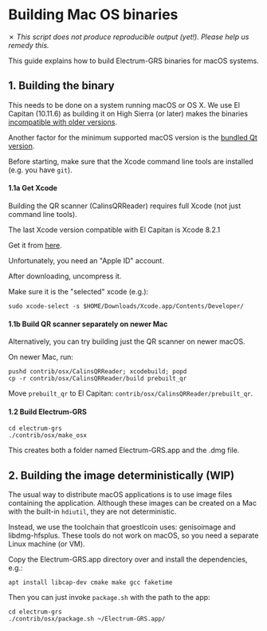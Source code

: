 Building Mac OS binaries
========================

✗ _This script does not produce reproducible output (yet!).
   Please help us remedy this._

This guide explains how to build Electrum-GRS binaries for macOS systems.


## 1. Building the binary

This needs to be done on a system running macOS or OS X. We use El Capitan (10.11.6) as building it
on High Sierra (or later)
makes the binaries [incompatible with older versions](https://github.com/pyinstaller/pyinstaller/issues/1191).

Another factor for the minimum supported macOS version is the
[bundled Qt version](https://github.com/spesmilo/electrum/issues/3685).

Before starting, make sure that the Xcode command line tools are installed (e.g. you have `git`).

#### 1.1a Get Xcode

Building the QR scanner (CalinsQRReader) requires full Xcode (not just command line tools).

The last Xcode version compatible with El Capitan is Xcode 8.2.1

Get it from [here](https://developer.apple.com/download/more/).

Unfortunately, you need an "Apple ID" account.

After downloading, uncompress it.

Make sure it is the "selected" xcode (e.g.):

    sudo xcode-select -s $HOME/Downloads/Xcode.app/Contents/Developer/

#### 1.1b Build QR scanner separately on newer Mac

Alternatively, you can try building just the QR scanner on newer macOS.

On newer Mac, run:

    pushd contrib/osx/CalinsQRReader; xcodebuild; popd
    cp -r contrib/osx/CalinsQRReader/build prebuilt_qr

Move `prebuilt_qr` to El Capitan: `contrib/osx/CalinsQRReader/prebuilt_qr`.


#### 1.2 Build Electrum-GRS

    cd electrum-grs
    ./contrib/osx/make_osx

This creates both a folder named Electrum-GRS.app and the .dmg file.


## 2. Building the image deterministically (WIP)
The usual way to distribute macOS applications is to use image files containing the
application. Although these images can be created on a Mac with the built-in `hdiutil`,
they are not deterministic.

Instead, we use the toolchain that groestlcoin uses: genisoimage and libdmg-hfsplus.
These tools do not work on macOS, so you need a separate Linux machine (or VM).

Copy the Electrum-GRS.app directory over and install the dependencies, e.g.:

    apt install libcap-dev cmake make gcc faketime

Then you can just invoke `package.sh` with the path to the app:

    cd electrum-grs
    ./contrib/osx/package.sh ~/Electrum-GRS.app/

